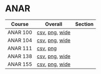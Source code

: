 # ANAR

| Course | Overall | Section |
| ------ | ------- | ------- |
| ANAR 100 | [csv](https://github.com/UCSD-Historical-Enrollment-Data/2025Spring/blob/main/overall/ANAR%20100.csv), [png](https://raw.githubusercontent.com/UCSD-Historical-Enrollment-Data/2025Spring/main/plot_overall/ANAR%20100.png), [wide](https://raw.githubusercontent.com/UCSD-Historical-Enrollment-Data/2025Spring/main/plot_overall_wide/ANAR%20100.png) |  |
| ANAR 104 | [csv](https://github.com/UCSD-Historical-Enrollment-Data/2025Spring/blob/main/overall/ANAR%20104.csv), [png](https://raw.githubusercontent.com/UCSD-Historical-Enrollment-Data/2025Spring/main/plot_overall/ANAR%20104.png), [wide](https://raw.githubusercontent.com/UCSD-Historical-Enrollment-Data/2025Spring/main/plot_overall_wide/ANAR%20104.png) |  |
| ANAR 111 | [csv](https://github.com/UCSD-Historical-Enrollment-Data/2025Spring/blob/main/overall/ANAR%20111.csv), [png](https://raw.githubusercontent.com/UCSD-Historical-Enrollment-Data/2025Spring/main/plot_overall/ANAR%20111.png) |  |
| ANAR 138 | [csv](https://github.com/UCSD-Historical-Enrollment-Data/2025Spring/blob/main/overall/ANAR%20138.csv), [png](https://raw.githubusercontent.com/UCSD-Historical-Enrollment-Data/2025Spring/main/plot_overall/ANAR%20138.png), [wide](https://raw.githubusercontent.com/UCSD-Historical-Enrollment-Data/2025Spring/main/plot_overall_wide/ANAR%20138.png) |  |
| ANAR 155 | [csv](https://github.com/UCSD-Historical-Enrollment-Data/2025Spring/blob/main/overall/ANAR%20155.csv), [png](https://raw.githubusercontent.com/UCSD-Historical-Enrollment-Data/2025Spring/main/plot_overall/ANAR%20155.png), [wide](https://raw.githubusercontent.com/UCSD-Historical-Enrollment-Data/2025Spring/main/plot_overall_wide/ANAR%20155.png) |  |
